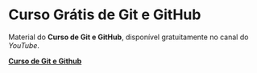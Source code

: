 # Curso Grátis de Git e GitHub
Material do **Curso de Git e GitHub**, disponível gratuitamente no canal do *YouTube*.

[**Curso de Git e Github**](https://www.youtube.com/playlist?list=PLHz_AreHm4dm7ZULPAmadvNhH6vk9oNZA)
